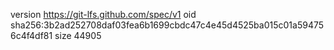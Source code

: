 version https://git-lfs.github.com/spec/v1
oid sha256:3b2ad252708daf03fea6b1699cbdc47c4e45d4525ba015c01a594756c4f4df81
size 44905
